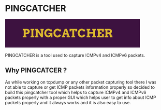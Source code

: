 # PINGCATCHER
![](https://github.com/Har1743/pingcatcher/blob/master/ping/logo-1.png)  

PINGCATCHER is a tool used to capture ICMPv4 and ICMPv6 packets.  
  
## Why PINGCATCER ?  

As while working on tcpdump or any other packet capturing tool there I was not able to capture or get ICMP packets information properly so decided to build this pingcatcher tool which helps to capture ICMPv4 and ICMPv6 packets properly with a proper GUI which helps user to get info about ICMP packets properly and it always works and it is also easy to use.  

  

